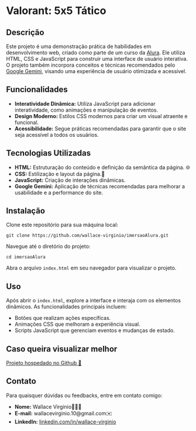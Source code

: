 <h1>Valorant: 5x5 Tático</h1>

<h2>Descrição</h2>
<p>
    Este projeto é uma demonstração prática de habilidades em desenvolvimento web, criado como parte de um curso da 
    <a href="https://www.alura.com.br" target="_blank">Alura</a>. Ele utiliza HTML, CSS e JavaScript para construir uma interface de usuário interativa. 
    O projeto também incorpora conceitos e técnicas recomendados pelo 
    <a href="https://www.google.com/search/about/" target="_blank">Google Gemini</a>, visando uma experiência de usuário otimizada e acessível.
</p>

<h2>Funcionalidades</h2>
<ul>
    <li><strong>Interatividade Dinâmica:</strong> Utiliza JavaScript para adicionar interatividade, como animações e manipulação de eventos.</li>
    <li><strong>Design Moderno:</strong> Estilos CSS modernos para criar um visual atraente e funcional.</li>
    <li><strong>Acessibilidade:</strong> Segue práticas recomendadas para garantir que o site seja acessível a todos os usuários.</li>
</ul>

<h2>Tecnologias Utilizadas</h2>
<ul>
    <li><strong>HTML:</strong> Estruturação do conteúdo e definição da semântica da página. 🌐</li>
    <li><strong>CSS:</strong> Estilização e layout da página.🎨</li>
    <li><strong>JavaScript:</strong> Criação de interações dinâmicas.</li>
    <li><strong>Google Gemini:</strong> Aplicação de técnicas recomendadas para melhorar a usabilidade e a performance do site.</li>
</ul>

<h2>Instalação</h2>
<p>Clone este repositório para sua máquina local:</p>
<pre><code>git clone https://github.com/wallace-virginio/imersaoAlura.git</code></pre>
<p>Navegue até o diretório do projeto:</p>
<pre><code>cd imersaoAlura</code></pre>
<p>Abra o arquivo <code>index.html</code> em seu navegador para visualizar o projeto.</p>

<h2>Uso</h2>
<p>Após abrir o <code>index.html</code>, explore a interface e interaja com os elementos dinâmicos. As funcionalidades principais incluem:</p>
<ul>
    <li>Botões que realizam ações específicas.</li>
    <li>Animações CSS que melhoram a experiência visual.</li>
    <li>Scripts JavaScript que gerenciam eventos e mudanças de estado.</li>
</ul>

<h2>Caso queira visualizar melhor</h2>
<a href="https://wallace-virginio.github.io/imersaoAlura/" target="_blank">Projeto hospedado no Github 🔗</a>


<h2>Contato</h2>
<p>Para quaisquer dúvidas ou feedbacks, entre em contato comigo:</p>
<ul>
    <li><strong>Nome:</strong> Wallace Virginio👨🏾‍🦱</li>
    <li><strong>E-mail:</strong> wallacevirginio.10@gmail.com✉️</li>
    <li><strong>LinkedIn:</strong> <a href="https://www.linkedin.com/in/wallace-virginio/" target="_blank"🔗>linkedin.com/in/wallace-virginio</a></li>
</ul>

</body>
</html>
